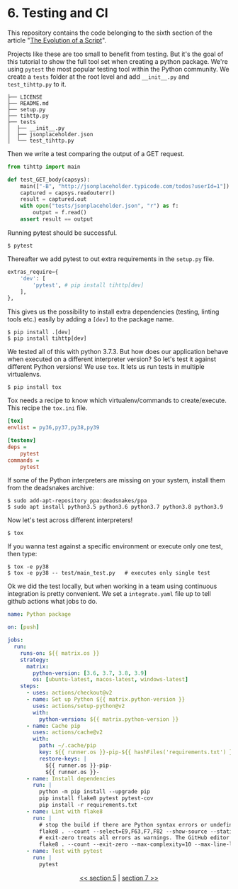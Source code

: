# 6. Testing and CI

This repository contains the code belonging to the sixth section of the article "[The Evolution of a Script](https://the-coding-lab.com/posts/the-evolution-of-a-script/)".

Projects like these are too small to benefit from testing. But it's the goal of this tutorial to show the full tool set when creating a python package. We're using `pytest` the most popular testing tool within the Python community. We create a `tests` folder at the root level and add `__init__.py` and `test_tihttp.py` to it.

```
├── LICENSE
├── README.md
├── setup.py
├── tihttp.py
├── tests
│  ├── __init__.py
│  ├── jsonplaceholder.json
│  └── test_tihttp.py
```

Then we write a test comparing the output of a GET request.

```python
from tihttp import main

def test_GET_body(capsys):
    main(["-B", "http://jsonplaceholder.typicode.com/todos?userId=1"])
    captured = capsys.readouterr()
    result = captured.out
    with open("tests/jsonplaceholder.json", "r") as f:
        output = f.read()
    assert result == output
```

Running pytest should be successful.

```
$ pytest
```

Thereafter we add pytest to out extra requirements in the `setup.py` file.

```python
extras_require={
    'dev': [
        'pytest', # pip install tihttp[dev]
    ],
},
```

This gives us the possibility to install extra dependencies (testing, linting tools etc.) easily by adding a `[dev]` to the package name.

```
$ pip install .[dev]
$ pip install tihttp[dev]
```

We tested all of this with python 3.7.3. But how does our application behave when executed on a different interpreter version? So let's test it against different Python versions! We use `tox`. It lets us run tests in multiple virtualenvs.

```
$ pip install tox
```

Tox needs a recipe to know which virtualenv/commands to create/execute. This recipe the `tox.ini` file.

```ini
[tox]
envlist = py36,py37,py38,py39

[testenv]
deps =
    pytest
commands =
    pytest
```

If some of the Python interpreters are missing on your system, install them from the deadsnakes archive:

```
$ sudo add-apt-repository ppa:deadsnakes/ppa
$ sudo apt install python3.5 python3.6 python3.7 python3.8 python3.9
```

Now let's test across different interpreters!

```
$ tox
```

If you wanna test against a specific environment or execute only one test, then type:

```
$ tox -e py38
$ tox -e py38 -- test/main_test.py   # executes only single test
```

Ok we did the test locally, but when working in a team using continuous integration is pretty convenient. We set a `integrate.yaml` file up to tell github actions what jobs to do. 

```yaml
name: Python package

on: [push]

jobs:
  run:
    runs-on: ${{ matrix.os }}
    strategy:
      matrix:
        python-version: [3.6, 3.7, 3.8, 3.9]
        os: [ubuntu-latest, macos-latest, windows-latest]
    steps:
      - uses: actions/checkout@v2
      - name: Set up Python ${{ matrix.python-version }}
        uses: actions/setup-python@v2
        with:
          python-version: ${{ matrix.python-version }}
      - name: Cache pip
        uses: actions/cache@v2
        with:
          path: ~/.cache/pip
          key: ${{ runner.os }}-pip-${{ hashFiles('requirements.txt') }}
          restore-keys: |
            ${{ runner.os }}-pip-
            ${{ runner.os }}-
      - name: Install dependencies
        run: |
          python -m pip install --upgrade pip
          pip install flake8 pytest pytest-cov
          pip install -r requirements.txt
      - name: Lint with flake8
        run: |
          # stop the build if there are Python syntax errors or undefined names
          flake8 . --count --select=E9,F63,F7,F82 --show-source --statistics
          # exit-zero treats all errors as warnings. The GitHub editor is 127 chars wide
          flake8 . --count --exit-zero --max-complexity=10 --max-line-length=127 --statistics
      - name: Test with pytest
        run: |
          pytest
```

<div>
<p align="center"><a href="https://github.com/NiklasTiede/tinyHTTPie/tree/5-Distributing-by-Setup-File"><< section 5</a> | <a href="https://github.com/NiklasTiede/tinyHTTPie/tree/7-Documentation">section 7 >></a> </p>
</div>

